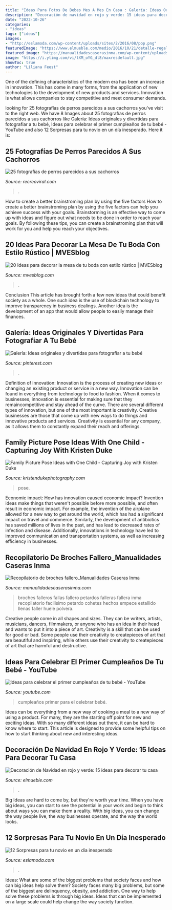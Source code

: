 ```yaml
---
title: "Ideas Para Fotos De Bebes Mes A Mes En Casa : Galería: Ideas Originales Y Divertidas Para Fotografiar A Tu Bebé"
description: "Decoración de navidad en rojo y verde: 15 ideas para decorar tu casa"
date: "2022-10-26"
categories:
- "ideas"
tags: ["ideas"]
images:
- "http://eslamoda.com/wp-content/uploads/sites/2/2016/08/pop.png"
featuredImage: "https://www.elmueble.com/medio/2016/10/21/detalle-regalos-de-navidad_4ead99cb.jpg"
featured_image: "https://manualidadescaserasinma.com/wp-content/uploads/2014/03/2013-03-10-13.08.08-2.jpg"
image: "https://i.ytimg.com/vi/lXM_oYG_dl8/maxresdefault.jpg"
ShowToc: true
author: "Liliana Feest"
---
```



One of the defining characteristics of the modern era has been an increase in innovation. This has come in many forms, from the application of new technologies to the development of new products and services. Innovation is what allows companies to stay competitive and meet consumer demands.

	

		
looking for 25 fotografías de perros parecidos a sus cachorros you've visit to the right web. We have 8 Images about 25 fotografías de perros parecidos a sus cachorros like Galería: Ideas originales y divertidas para fotografiar a tu bebé, Ideas para celebrar el primer cumpleaños de tu bebé - YouTube and also 12 Sorpresas para tu novio en un día inesperado. Here it is:
		
    
## 25 Fotografías De Perros Parecidos A Sus Cachorros

<img loading=lazy src="https://www.recreoviral.com/wp-content/uploads/2015/08/Fotografías-de-perros-con-sus-cachorros-21.jpg" onerror="this.onerror=null;this.src='https://tse2.mm.bing.net/th?id=OIP.gtsM0XyIicr64LHixEf24wHaFj&amp;pid=15.1';" alt="25 fotografías de perros parecidos a sus cachorros">

_Source: recreoviral.com_

>. 

	

How to create a better brainstroming plan by using the five factors
How to create a better brainstroming plan by using the five factors can help you achieve success with your goals. Brainstorming is an effective way to come up with ideas and figure out what needs to be done in order to reach your goals. By following these tips, you can create a brainstroming plan that will work for you and help you reach your objectives.

    
## 20 Ideas Para Decorar La Mesa De Tu Boda Con Estilo Rústico | MVESblog

<img loading=lazy src="https://3.bp.blogspot.com/-RXjzwOv28r0/WPpvPMD_9DI/AAAAAAAAfgM/-d1I82MFf6ULx2vIxCr5jXhFNBMHcmxvwCLcB/s1600/3.jpg" onerror="this.onerror=null;this.src='https://tse4.mm.bing.net/th?id=OIP.dCuDS8-GsxpTNIQJWck8bQHaKJ&amp;pid=15.1';" alt="20 Ideas para decorar la mesa de tu boda con estilo rústico | MVESblog">

_Source: mvesblog.com_

>. 

	

Conclusion
This article has brought forth a few new ideas that could benefit society as a whole. One such idea is the use of blockchain technology to improve transparency in business dealings. Another idea is the development of an app that would allow people to easily manage their finances.

    
## Galería: Ideas Originales Y Divertidas Para Fotografiar A Tu Bebé

<img loading=lazy src="https://i.pinimg.com/736x/61/d0/da/61d0daf52210b50a3d2a32f21b750892.jpg" onerror="this.onerror=null;this.src='https://tse4.mm.bing.net/th?id=OIP.4_CU7S1obP9ERJ0MgSmEBgHaEy&amp;pid=15.1';" alt="Galería: Ideas originales y divertidas para fotografiar a tu bebé">

_Source: pinterest.com_

>. 

	

Definition of innovation:
Innovation is the process of creating new ideas or changing an existing product or service in a new way. Innovation can be found in everything from technology to food to fashion. When it comes to businesses, innovation is essential for making sure that they remaincompetitive and stay ahead of the curve. There are several different types of innovation, but one of the most important is creativity. Creative businesses are those that come up with new ways to do things and innovative products and services. Creativity is essential for any company, as it allows them to constantly expand their reach and offerings.

    
## Family Picture Pose Ideas With One Child - Capturing Joy With Kristen Duke

<img loading=lazy src="https://www.kristendukephotography.com/wp-content/uploads/2015/09/holding-baby.jpg" onerror="this.onerror=null;this.src='https://tse4.mm.bing.net/th?id=OIP._8ysfW6VkZpYeI_InBksbAHaE6&amp;pid=15.1';" alt="Family Picture Pose Ideas with One Child - Capturing Joy with Kristen Duke">

_Source: kristendukephotography.com_

>pose. 

	

Economic impact: How has innovation caused economic impact?
Invention ideas make things that weren't possible before more possible, and often result in economic impact. For example, the invention of the airplane allowed for a new way to get around the world, which has had a significant impact on travel and commerce. Similarly, the development of antibiotics has saved millions of lives in the past, and has lead to decreased rates of infection and disease. Additionally, innovations in technology have led to improved communication and transportation systems, as well as increasing efficiency in businesses.

    
## Recopilatorio De Broches Fallero_Manualidades Caseras Inma

<img loading=lazy src="https://manualidadescaserasinma.com/wp-content/uploads/2014/03/2013-03-10-13.08.08-2.jpg" onerror="this.onerror=null;this.src='https://tse3.mm.bing.net/th?id=OIP.93Pm_0TXZzv3hAZiBuhuIAHaFj&amp;pid=15.1';" alt="Recopilatorio de broches fallero_Manualidades Caseras Inma">

_Source: manualidadescaserasinma.com_

>broches falleros fallas fallero petardos falleras fallera inma recopilatorio facilisimo petardo cohetes hechos empece estallido llenas faller huele polvera. 

	

Creative people come in all shapes and sizes. They can be writers, artists, musicians, dancers, filmmakers, or anyone who has an idea in their head and wants to put it into a piece of art. Creativity is a skill that can be used for good or bad. Some people use their creativity to createpieces of art that are beautiful and inspiring, while others use their creativity to createpieces of art that are harmful and destructive.

    
## Ideas Para Celebrar El Primer Cumpleaños De Tu Bebé - YouTube

<img loading=lazy src="https://i.ytimg.com/vi/lXM_oYG_dl8/maxresdefault.jpg" onerror="this.onerror=null;this.src='https://tse4.mm.bing.net/th?id=OIP.2KRANCL_EWrqGoPETEd-awFNC7&amp;pid=15.1';" alt="Ideas para celebrar el primer cumpleaños de tu bebé - YouTube">

_Source: youtube.com_

>cumpleaños primer para el celebrar bebé. 

	

Ideas can be everything from a new way of cooking a meal to a new way of using a product. For many, they are the starting off point for new and exciting ideas. With so many different ideas out there, it can be hard to know where to start. This article is designed to provide some helpful tips on how to start thinking about new and interesting ideas.

    
## Decoración De Navidad En Rojo Y Verde: 15 Ideas Para Decorar Tu Casa

<img loading=lazy src="https://www.elmueble.com/medio/2016/10/21/detalle-regalos-de-navidad_4ead99cb.jpg" onerror="this.onerror=null;this.src='https://tse4.mm.bing.net/th?id=OIP.xwb_92_uECazYpG1YQ-5ggHaLH&amp;pid=15.1';" alt="Decoración de Navidad en rojo y verde: 15 ideas para decorar tu casa">

_Source: elmueble.com_

>. 

	

Big Ideas are hard to come by, but they're worth your time. When you have big ideas, you can start to see the potential in your work and begin to think about ways you can make them a reality. With big ideas, you can change the way people live, the way businesses operate, and the way the world looks.

    
## 12 Sorpresas Para Tu Novio En Un Día Inesperado

<img loading=lazy src="http://eslamoda.com/wp-content/uploads/sites/2/2016/08/pop.png" onerror="this.onerror=null;this.src='https://tse2.mm.bing.net/th?id=OIP.P84wITadKaTn9seoqb_56gHaPN&amp;pid=15.1';" alt="12 Sorpresas para tu novio en un día inesperado">

_Source: eslamoda.com_

>. 

	

Ideas: What are some of the biggest problems that society faces and how can big ideas help solve them?
Society faces many big problems, but some of the biggest are delinquency, obesity, and addiction. One way to help solve these problems is through big ideas. Ideas that can be implemented on a large scale could help change the way society function.

